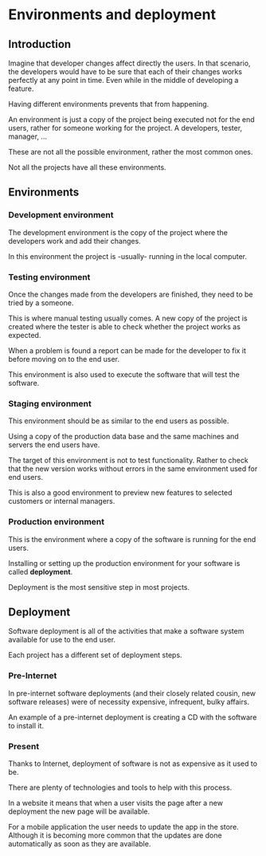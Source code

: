 # Environments and deployment

## Introduction

Imagine that developer changes affect directly the users. In that scenario, the developers would have to be sure that each of their changes works perfectly at any point in time. Even while in the middle of developing a feature.

Having different environments prevents that from happening.

An environment is just a copy of the project being executed not for the end users, rather for someone working for the project. A developers, tester, manager, ...

These are not all the possible environment, rather the most common ones.

Not all the projects have all these environments.

## Environments

### Development environment

The development environment is the copy of the project where the developers work and add their changes.

In this environment the project is -usually- running in the local computer.

### Testing environment

Once the changes made from the developers are finished, they need to be tried by a someone.

This is where manual testing usually comes. A new copy of the project is created where the tester is able to check whether the project works as expected.

When a problem is found a report can be made for the developer to fix it before moving on to the end user.

This environment is also used to execute the software that will test the software.

### Staging environment

This environment should be as similar to the end users as possible.

Using a copy of the production data base and the same machines and servers the end users have.

The target of this environment is not to test functionality. Rather to check that the new version works without errors in the same environment used for end users.

This is also a good environment to preview new features to selected customers or internal managers.

### Production environment

This is the environment where a copy of the software is running for the end users.

Installing or setting up the production environment for your software is called **deployment**.

Deployment is the most sensitive step in most projects.

## Deployment

Software deployment is all of the activities that make a software system available for use to the end user.

Each project has a different set of deployment steps.

### Pre-Internet

In pre-internet software deployments (and their closely related cousin, new software releases) were of necessity expensive, infrequent, bulky affairs.

An example of a pre-internet deployment is creating a CD with the software to install it.

### Present

Thanks to Internet, deployment of software is not as expensive as it used to be.

There are plenty of technologies and tools to help with this process.

In a website it means that when a user visits the page after a new deployment the new page will be available.

For a mobile application the user needs to update the app in the store. Although it is becoming more common that the updates are done automatically as soon as they are available.
